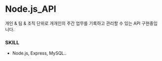 # Node.js_API

개인 & 팀 & 조직 단위로 개개인의 주간 업무를 기록하고 관리할 수 있는 API 구현중입니다.

### SKILL

- Node.js, Express, MySQL..

